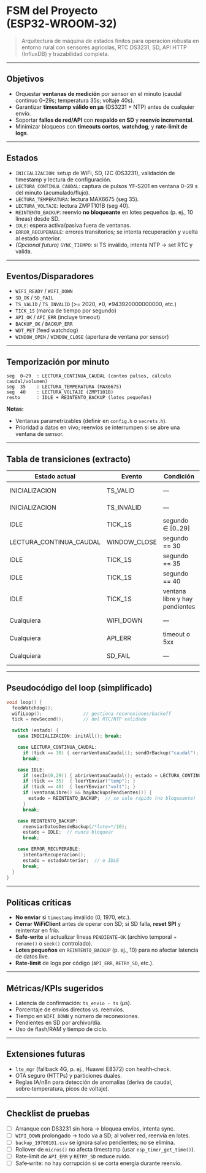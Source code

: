 # FSM del Proyecto (ESP32‑WROOM‑32)

> Arquitectura de máquina de estados finitos para operación robusta en entorno rural con sensores agrícolas, RTC DS3231, SD, API HTTP (InfluxDB) y trazabilidad completa.

---

## Objetivos

* Orquestar **ventanas de medición** por sensor en el minuto (caudal continuo 0–29s; temperatura 35s; voltaje 40s).
* Garantizar **timestamp válido en µs** (DS3231 + NTP) antes de cualquier envío.
* Soportar **fallos de red/API** con **respaldo en SD** y **reenvío incremental**.
* Minimizar bloqueos con **timeouts cortos**, **watchdog**, y **rate‑limit de logs**.

---

## Estados

* `INICIALIZACION`: setup de WiFi, SD, I2C (DS3231), validación de timestamp y lectura de configuración.
* `LECTURA_CONTINUA_CAUDAL`: captura de pulsos YF‑S201 en ventana 0–29 s del minuto (acumulado/flujo).
* `LECTURA_TEMPERATURA`: lectura MAX6675 (seg 35).
* `LECTURA_VOLTAJE`: lectura ZMPT101B (seg 40).
* `REINTENTO_BACKUP`: reenvío **no bloqueante** en lotes pequeños (p. ej., 10 líneas) desde SD.
* `IDLE`: espera activa/pasiva fuera de ventanas.
* `ERROR_RECUPERABLE`: errores transitorios; se intenta recuperación y vuelta al estado anterior.
* *(Opcional futuro)* `SYNC_TIEMPO`: si TS inválido, intenta NTP → set RTC y valida.

---

## Eventos/Disparadores

* `WIFI_READY` / `WIFI_DOWN`
* `SD_OK` / `SD_FAIL`
* `TS_VALID` / `TS_INVALID` (>= 2020, ≠0, ≠943920000000000, etc.)
* `TICK_1S` (marca de tiempo por segundo)
* `API_OK` / `API_ERR` (incluye timeout)
* `BACKUP_OK` / `BACKUP_ERR`
* `WDT_PET` (feed watchdog)
* `WINDOW_OPEN` / `WINDOW_CLOSE` (apertura de ventana por sensor)

---

## Temporización por minuto

```
seg  0–29  : LECTURA_CONTINUA_CAUDAL (conteo pulsos, cálculo caudal/volumen)
seg  35    : LECTURA_TEMPERATURA (MAX6675)
seg  40    : LECTURA_VOLTAJE (ZMPT101B)
resto      : IDLE + REINTENTO_BACKUP (lotes pequeños)
```

**Notas:**

* Ventanas parametrizables (definir en `config.h` o `secrets.h`).
* Prioridad a datos en vivo; reenvíos se interrumpen si se abre una ventana de sensor.

---

## Tabla de transiciones (extracto)

| Estado actual             | Evento        | Condición                      | Acción principal                                       | Siguiente estado            |
| ------------------------- | ------------- | ------------------------------ | ------------------------------------------------------ | --------------------------- |
| INICIALIZACION            | TS\_VALID     | —                              | Log `BOOT`; abrir SD; preparar ventanas                | IDLE                        |
| INICIALIZACION            | TS\_INVALID   | —                              | Log `TS_INVALID`; intentar `SYNC_TIEMPO`               | SYNC\_TIEMPO (opcional)     |
| IDLE                      | TICK\_1S      | segundo ∈ \[0..29]             | Abrir ventana caudal; habilitar ISR pulsos (si aplica) | LECTURA\_CONTINUA\_CAUDAL   |
| LECTURA\_CONTINUA\_CAUDAL | WINDOW\_CLOSE | segundo == 30                  | Cerrar ventana; calcular caudal; `sendOrBackup()`      | IDLE                        |
| IDLE                      | TICK\_1S      | segundo == 35                  | Leer MAX6675; `sendOrBackup()`                         | LECTURA\_TEMPERATURA → IDLE |
| IDLE                      | TICK\_1S      | segundo == 40                  | Leer ZMPT101B; `sendOrBackup()`                        | LECTURA\_VOLTAJE → IDLE     |
| IDLE                      | TICK\_1S      | ventana libre y hay pendientes | `reenviarDatosDesdeBackup(lote=10)`                    | REINTENTO\_BACKUP → IDLE    |
| Cualquiera                | WIFI\_DOWN    | —                              | Cancelar envíos; habilitar sólo backup SD              | (permanece/IDLE)            |
| Cualquiera                | API\_ERR      | timeout o 5xx                  | Guardar en SD; rate‑limit `API_ERR`                    | (permanece)                 |
| Cualquiera                | SD\_FAIL      | —                              | Cerrar WiFi; reintento SD escalonado; log `SD_FAIL`    | ERROR\_RECUPERABLE/IDLE     |

---

## Pseudocódigo del loop (simplificado)

```cpp
void loop() {
  feedWatchdog();
  wifiLoop();               // gestiona reconexiones/backoff
  tick = nowSecond();       // del RTC/NTP validado

  switch (estado) {
    case INICIALIZACION: initAll(); break;

    case LECTURA_CONTINUA_CAUDAL:
      if (tick == 30) { cerrarVentanaCaudal(); sendOrBackup("caudal"); estado = IDLE; }
      break;

    case IDLE:
      if (secIn(0,29)) { abrirVentanaCaudal(); estado = LECTURA_CONTINUA_CAUDAL; break; }
      if (tick == 35)  { leerYEnviar("temp"); }
      if (tick == 40)  { leerYEnviar("volt"); }
      if (ventanaLibre() && hayBackupsPendientes()) {
        estado = REINTENTO_BACKUP;  // se sale rápido (no bloqueante)
      }
      break;

    case REINTENTO_BACKUP:
      reenviarDatosDesdeBackup(/*lote=*/10);
      estado = IDLE;  // nunca bloquear
      break;

    case ERROR_RECUPERABLE:
      intentarRecuperacion();
      estado = estadoAnterior;  // o IDLE
      break;
  }
}
```

---

## Políticas críticas

* **No enviar** si `timestamp` inválido (0, 1970, etc.).
* **Cerrar WiFiClient** antes de operar con SD; si SD falla, **reset SPI** y reintentar en frío.
* **Safe‑write** al actualizar líneas `PENDIENTE→OK` (archivo temporal + `rename()` o `seek()` controlado).
* **Lotes pequeños** en `REINTENTO_BACKUP` (p. ej., 10) para no afectar latencia de datos live.
* **Rate‑limit** de logs por código (`API_ERR`, `RETRY_SD`, etc.).

---

## Métricas/KPIs sugeridos

* Latencia de confirmación: `ts_envio - ts` (µs).
* Porcentaje de envíos directos vs. reenvíos.
* Tiempo en `WIFI_DOWN` y número de reconexiones.
* Pendientes en SD por archivo/día.
* Uso de flash/RAM y tiempo de ciclo.

---

## Extensiones futuras

* `lte_mgr` (fallback 4G, p. ej., Huawei E8372) con health‑check.
* OTA seguro (HTTPs) y particiones duales.
* Reglas IA/n8n para detección de anomalías (deriva de caudal, sobre‑temperatura, picos de voltaje).

---

## Checklist de pruebas

* [ ] Arranque con DS3231 sin hora → bloquea envíos, intenta sync.
* [ ] `WIFI_DOWN` prolongado → todo va a SD; al volver red, reenvía en lotes.
* [ ] `backup_19700101.csv` se ignora salvo pendientes; no se elimina.
* [ ] Rollover de `micros()` no afecta timestamp (usar `esp_timer_get_time()`).
* [ ] Rate‑limit de `API_ERR` y `RETRY_SD` reduce ruido.
* [ ] Safe‑write: no hay corrupción si se corta energía durante reenvío.
